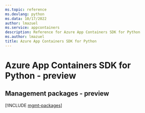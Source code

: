 ```yaml
---
ms.topic: reference
ms.devlang: python
ms.data: 10/17/2022
author: lmazuel
ms.service: appcontainers
description: Reference for Azure App Containers SDK for Python
ms.author: lmazuel
title: Azure App Containers SDK for Python
---
```

# Azure App Containers SDK for Python - preview

## Management packages - preview
[!INCLUDE [mgmt-packages](app-containers-mgmt-index.md)]